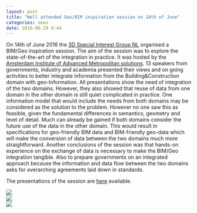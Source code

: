 ```yaml
---
layout: post
title: "Well attended Geo/BIM inspiration session on 14th of June"
categories: news
date: 2016-06-29 9:44
---
```


On 14th of June 2016 the [3D Special Interest Group NL](http://www.geonovum.nl/onderwerpen/3d-geo-informatie) organised a BIM/Geo inspiration session. The aim of the session was to explore the state-of-the-art of the integration in practice. It was hosted by the [Amsterdam Institute of Advanced Metropolitan  solutions](http://www.ams-amsterdam.com).
13 speakers from governments, industry and academia presented their views and on going activities to better integrate information from the Building&Construction domain with geo-Information.
All presentations show the need of integration of the two domains. However, they also showed that reuse of data from one domain in the other domain is still quiet complicated in practice. 
One information model that would include the needs from both domains may be considered as the solution to the problem. However no one saw this as feasible, given the fundamental differences in semantics, geometry and level of detail.
Much can already be gained if both domains consider the future use of the data in the other domain. This would result in specifications for geo-friendly BIM data and BIM-friendly geo-data which will make the conversion of data between the two domains much more straightforward.
Another conclusions of the session was that hands-on experience on the exchange of data is necessary to make the BIM/Geo integration tangible. Also to prepare governments on an integrated approach because the information and data flow between the two domains asks for overarching agreements laid down in standards.

The presentations of the session are [here](http://www.geonovum.nl/inspiratiesessie-geo-en-bim-14-juni-2016) available.

<div class="row">
  <div class="col-md-6 col-sm-12"><img src="{{ site.baseurl }}/img/2016/geobim1jpg"/></a></div>
  <div class="col-md-6 col-sm-12"><img src="{{ site.baseurl }}/img/2016/geobim2.jpg"/></a></div>
  <div class="col-md-6 col-sm-12"><img src="{{ site.baseurl }}/img/2016/geobim3.jpg"/></a></div>
</div>

